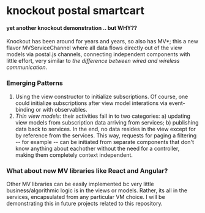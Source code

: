 # knockout postal smartcart
#### yet another knockout demonstration .. but WHY??
Knockout has been around for years and years, so also has MV*; this a new flavor MVServiceChannel where all data flows directly out of the view models via postal.js channels, connecting independent components with little effort, very similar to *the difference between wired and wireless communication*.

### Emerging Patterns
1. Using the view constructor to initialize subscriptions. Of course, one could initialize subscriptions after view model interations via event-binding or with observables. 
2. *Thin view models*: their activities fall in to two categories: a) updating view models from subscription data arriving from services; b) publishing data back to services. In the end, no data resides in the view except for by reference from the services. This way, requests for paging a filtering -- for example -- can be initiated from separate components that don't know anything about eachother without the need for a controller, making them completely context independent.


### What about new MV libraries like React and Angular?

Other MV libraries can be easily implemented bc very little business/algorithmic logic is in the views or models. Rather, its all in the services, encapsulated from any particular VM choice. I will be demonstrating this in future projects related to this repository.

